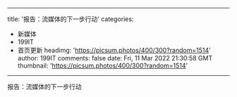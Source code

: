 
---
title: '报告：流媒体的下一步行动'
categories: 
 - 新媒体
 - 199IT
 - 首页更新
headimg: 'https://picsum.photos/400/300?random=1514'
author: 199IT
comments: false
date: Fri, 11 Mar 2022 21:30:58 GMT
thumbnail: 'https://picsum.photos/400/300?random=1514'
---

<div>   
报告：流媒体的下一步行动  
</div>
            